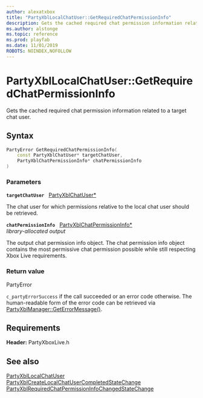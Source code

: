 ```yaml
---
author: alexatxbox
title: "PartyXblLocalChatUser::GetRequiredChatPermissionInfo"
description: Gets the cached required chat permission information related to a target chat user.
ms.author: alstonge
ms.topic: reference
ms.prod: playfab
ms.date: 11/01/2019
ROBOTS: NOINDEX,NOFOLLOW
---
```


# PartyXblLocalChatUser::GetRequiredChatPermissionInfo  

Gets the cached required chat permission information related to a target chat user.  

## Syntax  
  
```cpp
PartyError GetRequiredChatPermissionInfo(  
    const PartyXblChatUser* targetChatUser,  
    PartyXblChatPermissionInfo* chatPermissionInfo  
)  
```  
  
### Parameters  
  
**`targetChatUser`** &nbsp; [PartyXblChatUser*](../../PartyXblChatUser/partyxblchatuser.md)  
  
The chat user for which permissions relative to the local chat user should be retrieved.  
  
**`chatPermissionInfo`** &nbsp; [PartyXblChatPermissionInfo*](../../../structs/partyxblchatpermissioninfo.md)  
*library-allocated output*  
  
The output chat permission info object. The chat permission info object contains the most permissive chat permission possible while still respecting Xbox Live requirements.  
  
  
### Return value  
PartyError
  
```c_partyErrorSuccess``` if the call succeeded or an error code otherwise. The human-readable form of the error code can be retrieved via [PartyXblManager::GetErrorMessage()](../../PartyXblManager/methods/partyxblmanager_geterrormessage.md).
  
  
## Requirements  
  
**Header:** PartyXboxLive.h
  
## See also  
[PartyXblLocalChatUser](../partyxbllocalchatuser.md)  
[PartyXblCreateLocalChatUserCompletedStateChange](../../../structs/partyxblcreatelocalchatusercompletedstatechange.md)  
[PartyXblRequiredChatPermissionInfoChangedStateChange](../../../structs/partyxblrequiredchatpermissioninfochangedstatechange.md)
  
  
